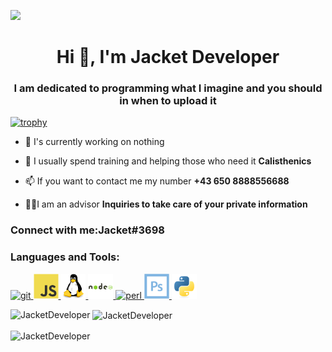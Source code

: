 ![](https://github.com/RichterOsint/RichterOsint/blob/main/Project%20X.gif) 

<h1 align="center">Hi 👋, I'm Jacket Developer</h1>

<h3 align="center">I am dedicated to programming what I imagine and you should in when to upload it</h3>

[![trophy](https://github-profile-trophy.vercel.app/?username=JacketDeveloper&theme=onedark)](https://github.com/JacketDeveloper/github-profile-trophy)

- 🔭 I's currently working on nothing []()

- 🌱 I usually spend training and helping those who need it **Calisthenics**

- 📫 If you want to contact me my number **+43 650 8888556688**

- 👨‍🎓I am an advisor **Inquiries to take care of your private information <hobby>**

<h3 align="left">Connect with me:Jacket#3698</h3>

<p align="left">

</p>

<h3 align="left">Languages and Tools:</h3>

<p align="left"> <a href="https://git-scm.com/" target="_blank" rel="noreferrer"> <img src="https://www.vectorlogo.zone/logos/git-scm/git-scm-icon.svg" alt="git" width="40" height="40"/> </a> <a href="https://developer.mozilla.org/en-US/docs/Web/JavaScript" target="_blank" rel="noreferrer"> <img src="https://raw.githubusercontent.com/devicons/devicon/master/icons/javascript/javascript-original.svg" alt="javascript" width="40" height="40"/> </a> <a href="https://www.linux.org/" target="_blank" rel="noreferrer"> <img src="https://raw.githubusercontent.com/devicons/devicon/master/icons/linux/linux-original.svg" alt="linux" width="40" height="40"/> </a> <a href="https://nodejs.org" target="_blank" rel="noreferrer"> <img src="https://raw.githubusercontent.com/devicons/devicon/master/icons/nodejs/nodejs-original-wordmark.svg" alt="nodejs" width="40" height="40"/> </a> <a href="https://www.perl.org/" target="_blank" rel="noreferrer"> <img src="https://api.iconify.design/logos-perl.svg" alt="perl" width="40" height="40"/> </a> <a href="https://www.photoshop.com/en" target="_blank" rel="noreferrer"> <img src="https://raw.githubusercontent.com/devicons/devicon/master/icons/photoshop/photoshop-line.svg" alt="photoshop" width="40" height="40"/> </a> <a href="https://www.python.org" target="_blank" rel="noreferrer"> <img src="https://raw.githubusercontent.com/devicons/devicon/master/icons/python/python-original.svg" alt="python" width="40" height="40"/> </a> </p>

<p><img align="left" src="https://github-readme-stats.vercel.app/api/top-langs?username=JacketDeveloper&show_icons=true&locale=en&layout=compact" alt="JacketDeveloper" /></p>

<p>&nbsp;<img align="center" src="https://github-readme-stats.vercel.app/api?username=JacketDeveloper&show_icons=true&locale=en" alt="JacketDeveloper" /></p>

<p><img align="center" src="https://github-readme-streak-stats.herokuapp.com/?user=JacketDeveloper&" alt="JacketDeveloper" /></p>

